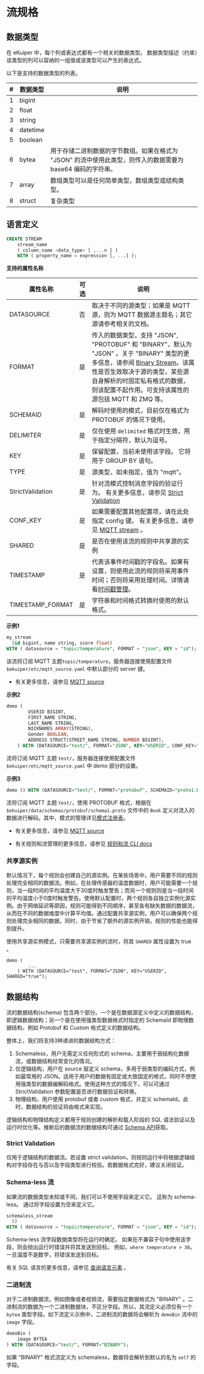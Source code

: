 # 流规格

## 数据类型



在 eKuiper 中，每个列或表达式都有一个相关的数据类型。 数据类型描述（约束）该类型的列可以容纳的一组值或该类型可以产生的表达式。

以下是支持的数据类型的列表。

| #   | 数据类型     | 说明                                                             |
|-----|----------|----------------------------------------------------------------|
| 1   | bigint   |                                                                |
| 2   | float    |                                                                |
| 3   | string   |                                                                |
| 4   | datetime |                                                                |
| 5   | boolean  |                                                                |
| 6   | bytea    | 用于存储二进制数据的字节数组。如果在格式为 "JSON" 的流中使用此类型，则传入的数据需要为 base64 编码的字符串。 |
| 7   | array    | 数组类型可以是任何简单类型，数组类型或结构类型。                                       |
| 8   | struct   | 复杂类型                                                           |

## 语言定义

```sql
CREATE STREAM   
    stream_name   
    ( column_name <data_type> [ ,...n ] )
    WITH ( property_name = expression [, ...] );
```

**支持的属性名称**

| 属性名称             | 可选  | 说明                                                                                                                                                                      |
|------------------|-----|-------------------------------------------------------------------------------------------------------------------------------------------------------------------------|
| DATASOURCE       | 否   | 取决于不同的源类型；如果是 MQTT 源，则为 MQTT 数据源主题名；其它源请参考相关的文档。                                                                                                                        |
| FORMAT           | 是   | 传入的数据类型，支持 "JSON", "PROTOBUF" 和 "BINARY"，默认为 "JSON" 。关于 "BINARY" 类型的更多信息，请参阅 [Binary Stream](#二进制流)。该属性是否生效取决于源的类型，某些源自身解析的时固定私有格式的数据，则该配置不起作用。可支持该属性的源包括 MQTT 和 ZMQ 等。 |
| SCHEMAID         | 是   | 解码时使用的模式，目前仅在格式为 PROTOBUF 的情况下使用。                                                                                                                                       |
| DELIMITER        | 是   | 仅在使用 `delimited` 格式时生效，用于指定分隔符，默认为逗号。                                                                                                                                   |
| KEY              | 是   | 保留配置，当前未使用该字段。 它将用于 GROUP BY 语句。                                                                                                                                        |
| TYPE             | 是   | 源类型，如未指定，值为 "mqtt"。                                                                                                                                                     |
| StrictValidation | 是   | 针对流模式控制消息字段的验证行为。 有关更多信息，请参见 [Strict Validation](#strict-validation)                                                                                                    |
| CONF_KEY         | 是   | 如果需要配置其他配置项，请在此处指定 config 键。 有关更多信息，请参见 [MQTT stream](../rules/sources/builtin/mqtt.md) 。                                                                               |
| SHARED           | 是   | 是否在使用该流的规则中共享源的实例                                                                                                                                                       |
| TIMESTAMP        | 是   | 代表该事件时间戳的字段名。如果有设置，则使用此流的规则将采用事件时间；否则将采用处理时间。详情请看[时间戳管理](./windows.md#时间戳管理)。                                                                                           |
| TIMESTAMP_FORMAT | 是   | 字符串和时间格式转换时使用的默认格式。                                                                                                                                                     |

**示例1**

```sql
my_stream 
  (id bigint, name string, score float)
WITH ( datasource = "topic/temperature", FORMAT = "json", KEY = "id");
```

该流将订阅 MQTT 主题`topic/temperature`，服务器连接使用配置文件`$ekuiper/etc/mqtt_source.yaml` 中默认部分的 server 键。

- 有关更多信息，请参见 [MQTT source](../rules/sources/builtin/mqtt.md) 

**示例2**

```sql
demo (
		USERID BIGINT,
		FIRST_NAME STRING,
		LAST_NAME STRING,
		NICKNAMES ARRAY(STRING),
		Gender BOOLEAN,
		ADDRESS STRUCT(STREET_NAME STRING, NUMBER BIGINT),
	) WITH (DATASOURCE="test/", FORMAT="JSON", KEY="USERID", CONF_KEY="demo");
```

 流将订阅 MQTT 主题 `test/`，服务器连接使用配置文件`$ekuiper/etc/mqtt_source.yaml` 中 demo 部分的设置。

**示例3**

```sql
demo () WITH (DATASOURCE="test/", FORMAT="protobuf", SCHEMAID="proto1.Book");
```

流将订阅 MQTT 主题 `test/`，使用 PROTOBUF 格式，根据在 `$ekuiper/data/schemas/protobuf/schema1.proto` 文件中的 `Book` 定义对流入的数据进行解码。其中，模式的管理详见[模式注册表](../rules/codecs.md#模式)。

- 有关更多信息，请参见 [MQTT source](../rules/sources/builtin/mqtt.md) 

- 有关规则和流管理的更多信息，请参见 [规则和流 CLI docs](../operation/cli/overview.md) 

### 共享源实例

默认情况下，每个规则会创建自己的源实例。在某些场景中，用户需要不同的规则处理完全相同的数据流。例如，在处理传感器的温度数据时，用户可能需要一个规则，当一段时间的平均温度大于30度时触发警告；而另一个规则则是当一段时间的平均温度小于0度时触发警告。使用默认配置时，两个规则各自独立实例化源实例。由于网络延迟等原因，规则可能得到不同顺序，甚至各有缺失数据的数据流，从而在不同的数据维度中计算平均值。通过配置共享源实例，用户可以确保两个规则处理完全相同的数据。同时，由于节省了额外的源实例开销，规则的性能也能得到提升。

使用共享源实例模式，只需要共享源实例的流时，将其 `SHARED` 属性设置为 true 。

```
demo (
		...
	) WITH (DATASOURCE="test", FORMAT="JSON", KEY="USERID", SHARED="true");
```

## 数据结构

流的数据结构(schema) 包含两个部分。一个是在数据源定义中定义的数据结构，即逻辑数据结构；另一个是在使用强类型数据格式时指定的 SchemaId 即物理数据结构，例如 Protobuf 和 Custom 格式定义的数据结构。

整体上，我们将支持3种递进的数据结构方式：

1. Schemaless，用户无需定义任何形式的 schema，主要用于弱结构化数据流，或数据结构经常变化的情况。
2. 仅逻辑结构，用户在 source 层定义 schema，多用于弱类型的编码方式，例如最常用的 JSON。适用于用户的数据有固定或大致固定的格式，同时不想使用强类型的数据编解码格式。使用这种方式的情况下，可以可通过 StrictValidation 参数配置是否进行数据验证和转换。
3. 物理结构，用户使用 protobuf 或者 custom 格式，并定义 schemaId。此时，数据结构的验证将由格式来实现。

逻辑结构和物理结构定义都用于规则创建的解析和载入阶段的 SQL 语法验证以及运行时优化等。推断后的数据流的数据结构可通过 [Schema API](../operation/restapi/streams.md#获取数据结构)获取。

### Strict Validation

仅用于逻辑结构的数据流。若设置 strict validation，则规则运行中将根据逻辑结构对字段存在与否以及字段类型进行校验。若数据格式完好，建议关闭验证。

### Schema-less 流

如果流的数据类型未知或不同，我们可以不使用字段来定义它。 这称为 schema-less。 通过将字段设置为空来定义它。

```sql
schemaless_stream 
  ()
WITH ( datasource = "topic/temperature", FORMAT = "json", KEY = "id");
```

Schema-less 流字段数据类型将在运行时确定。 如果在不兼容子句中使用该字段，则会抛出运行时错误并将其发送到目标。 例如，`where temperature > 30`。 一旦温度不是数字，将错误发送到目标。

有关 SQL 语言的更多信息，请参见 [查询语言元素](query_language_elements.md) 。

### 二进制流

对于二进制数据流，例如图像或者视频流，需要指定数据格式为 "BINARY" 。二进制流的数据为一个二进制数据块，不区分字段。所以，其流定义必须仅有一个 `bytea` 类型字段。如下流定义示例中，二进制流的数据将会解析为 `demoBin` 流中的 `image` 字段。

```sql
demoBin (
	image BYTEA
) WITH (DATASOURCE="test/", FORMAT="BINARY");
```

如果 "BINARY" 格式流定义为 schemaless，数据将会解析到默认的名为 `self` 的字段。

